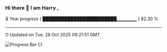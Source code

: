 ### Hi there 👋 I am Harry , 

⏳ Year progress { ████████████████████████▁▁▁▁▁▁ } 82.30 %

---

⏰ Updated on Tue, 28 Oct 2025 09:21:51 GMT

![Progress Bar CI](https://github.com/duykhang68/duykhang68/workflows/Progress%20Bar%20CI/badge.svg)
